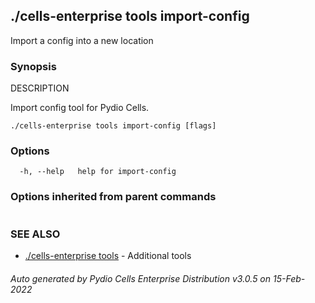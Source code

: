 ## ./cells-enterprise tools import-config

Import a config into a new location

### Synopsis


DESCRIPTION

  Import config tool for Pydio Cells.


```
./cells-enterprise tools import-config [flags]
```

### Options

```
  -h, --help   help for import-config
```

### Options inherited from parent commands

```
```

### SEE ALSO

* [./cells-enterprise tools](./cells-enterprise-tools)	 - Additional tools

###### Auto generated by Pydio Cells Enterprise Distribution v3.0.5 on 15-Feb-2022
